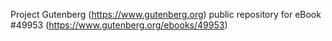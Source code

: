 Project Gutenberg (https://www.gutenberg.org) public repository for eBook #49953 (https://www.gutenberg.org/ebooks/49953)
